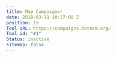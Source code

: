 ```yaml
---
title: Map Campaigner
date: 2018-03-11 10:37:00 Z
position: 13
Tool URL: https://campaigns.hotosm.org/
Tool id: "#1"
Status: inactive
sitemap: false
---
```


